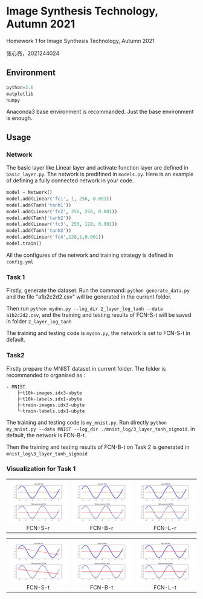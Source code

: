 # Image Synthesis Technology, Autumn 2021

Homework 1 for Image Synthesis Technology, Autumn 2021

张心亮，2021244024

## Environment

```py
python=3.6
matplotlib
numpy
```

Anaconda3 base environment is recommanded. Just the base environment is enough.

## Usage

### Network

The basic layer like Linear layer and activate function layer are defined in ```basic_layer.py```. The network is predifined in ```models.py```. Here is an example of defining a fully connected network in your code.

```py
model = Network()
model.add(Linear('fc1', 1, 256, 0.001))
model.add(Tanh('tanh1'))
model.add(Linear('fc2', 256, 256, 0.001))
model.add(Tanh('tanh2'))
model.add(Linear('fc3', 256, 128, 0.001))
model.add(Tanh('tanh3'))
model.add(Linear('fc4',128,1,0.001))
model.train()
```

All the configures of the network and training strategy is defined in ```config.yml```

### Task 1 
Firstly, generate the dataset. Run the command: ```python generate_data.py``` and the file "a1b2c2d2.csv" will be generated in the current folder.

Then run  ```python mydnn.py --log_dir 2_layer_log_tanh --data a1b2c2d2.csv```, and the training and testing results of FCN-S-t will be saved in folder ```2_layer_log_tanh```

The training and testing code is ```mydnn.py```, the network is set to FCN-S-t in default.

### Task2
Firstly prepare the MNIST dataset in current folder. The folder is recommanded to organised as :

```
- MNIST
    ├─t10k-images.idx3-ubyte
    ├─t10k-labels.idx1-ubyte
    ├─train-images.idx3-ubyte
    └─train-labels.idx1-ubyte
```

The training and testing code is ```my_mnist.py```. Run directly ```python my_mnist.py --data MNIST --log_dir ./mnist_log/3_layer_tanh_sigmoid```. in default, the network is FCN-B-t.

Then the training and testing results of FCN-B-t on Task 2 is generated in ```mnist_log\3_layer_tanh_sigmoid```

### Visualization for Task 1
<table>
    <tr>
        <td><center><img src="gifs\fcn_s_r_1.gif" width="210"/>FCN-S-r</center></td>
        <td><center><img src="gifs\fcn_b_r_1.gif" width="210"/>FCN-B-r</center></td>
        <td><center><img src="gifs\fcn_l_r_1.gif" width="210"/>FCN-L-r</center></td>
    </tr>
</table>

<table>
    <tr>
        <td><center><img src="gifs\fcn_s_t_1.gif" width="210"/>FCN-S-t</center></td>
        <td><center><img src="gifs\fcn_b_t_1.gif" width="210"/>FCN-B-t</center></td>
        <td><center><img src="gifs\fcn_l_t_1.gif" width="210"/>FCN-L-t</center></td>
    </tr>
</table>